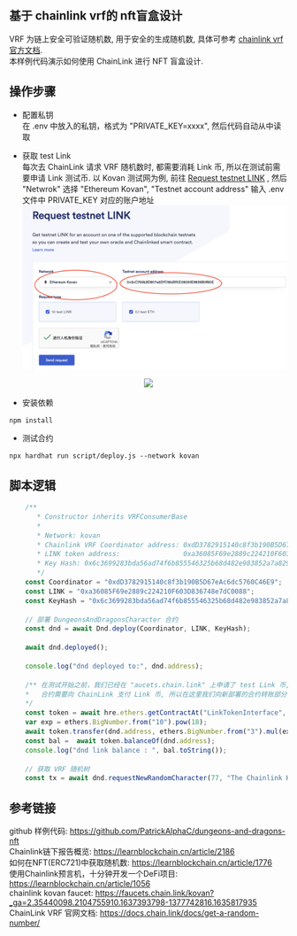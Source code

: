 ## 基于 chainlink vrf的 nft盲盒设计
VRF 为链上安全可验证随机数, 用于安全的生成随机数, 具体可参考 [chainlink vrf官方文档](https://docs.chain.link/docs/get-a-random-number).  
本样例代码演示如何使用 ChainLink 进行 NFT 盲盒设计.  

## 操作步骤  
- 配置私钥  
在 .env 中放入的私钥，格式为 "PRIVATE_KEY=xxxx", 然后代码自动从中读取

- 获取 test Link  
每次去 ChainLink 请求 VRF 随机数时, 都需要消耗 Link 币, 所以在测试前需要申请 Link 测试币. 以 Kovan 测试网为例, 前往 [Request testnet LINK](https://faucets.chain.link/kovan?_ga=2.35440098.2104755910.1637393798-1377742816.1635817935) , 然后 "Netwrok" 选择 "Ethereum Kovan", "Testnet account address" 输入 .env 文件中 PRIVATE_KEY 对应的账户地址 
![](./images/chainlink.png)
<center><img src="https://github.com/Dapp-Learning-DAO/Dapp-Learning-Arsenal/blob/main/images/basic/15-nft-blindbox-chainlink-vrf/chainlink.png?raw=true" /></center>

- 安装依赖
```
npm install 
```

- 测试合约
```
npx hardhat run script/deploy.js --network kovan
```

## 脚本逻辑  
```js
    /**
       * Constructor inherits VRFConsumerBase
       *
       * Network: kovan
       * Chainlink VRF Coordinator address: 0xdD3782915140c8f3b190B5D67eAc6dc5760C46E9
       * LINK token address:                0xa36085F69e2889c224210F603D836748e7dC0088
       * Key Hash: 0x6c3699283bda56ad74f6b855546325b68d482e983852a7a82979cc4807b641f4
       */
    const Coordinator = "0xdD3782915140c8f3b190B5D67eAc6dc5760C46E9";
    const LINK = "0xa36085F69e2889c224210F603D836748e7dC0088";
    const KeyHash = "0x6c3699283bda56ad74f6b855546325b68d482e983852a7a82979cc4807b641f4";
    
    // 部署 DungeonsAndDragonsCharacter 合约
    const dnd = await Dnd.deploy(Coordinator, LINK, KeyHash);

    await dnd.deployed();

    console.log("dnd deployed to:", dnd.address);
    
    /** 在测试开始之前，我们已经在 "aucets.chain.link" 上申请了 test Link 币, 当在合约中调用 requestRandomness 去向 chainLink 申请随机数时，
    *   合约需要向 ChainLink 支付 Link 币, 所以在这里我们向新部署的合约转账部分 test Link 币, 合约调用 requestRandomness 时就可以支付 Link 币
    */
    const token = await hre.ethers.getContractAt("LinkTokenInterface", LINK);
    var exp = ethers.BigNumber.from("10").pow(18);
    await token.transfer(dnd.address, ethers.BigNumber.from("3").mul(exp));
    const bal =  await token.balanceOf(dnd.address);
    console.log("dnd link balance : ", bal.toString());
    
    // 获取 VRF 随机树
    const tx = await dnd.requestNewRandomCharacter(77, "The Chainlink Knight");
```
 

## 参考链接
github 样例代码:  https://github.com/PatrickAlphaC/dungeons-and-dragons-nft  
Chainlink链下报告概览: https://learnblockchain.cn/article/2186  
如何在NFT(ERC721)中获取随机数: https://learnblockchain.cn/article/1776  
使用Chainlink预言机，十分钟开发一个DeFi项目: https://learnblockchain.cn/article/1056  
chainlink kovan faucet: https://faucets.chain.link/kovan?_ga=2.35440098.2104755910.1637393798-1377742816.1635817935  
ChainLink VRF 官网文档: https://docs.chain.link/docs/get-a-random-number/  